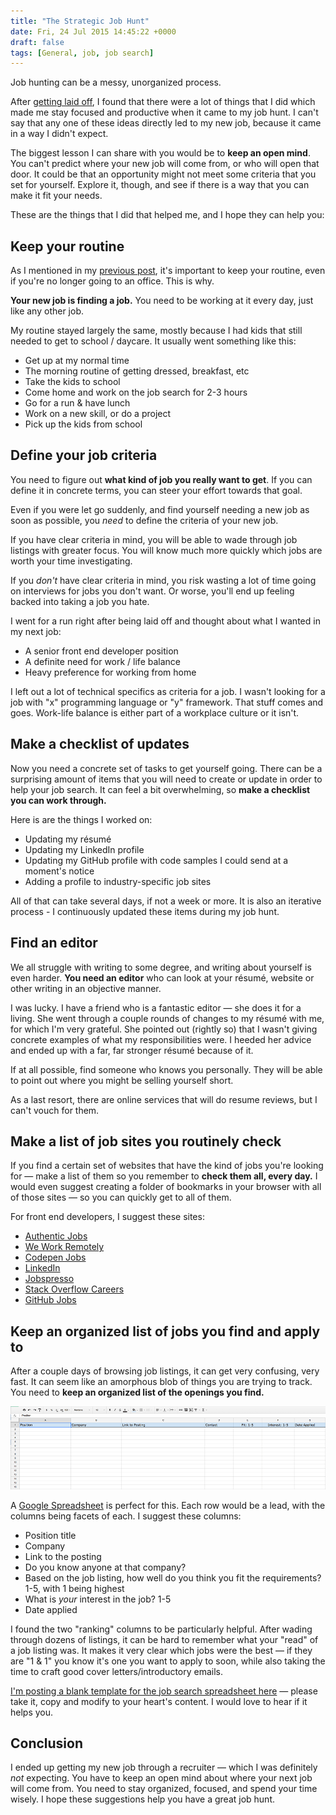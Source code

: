 ```yaml
---
title: "The Strategic Job Hunt"
date: Fri, 24 Jul 2015 14:45:22 +0000
draft: false
tags: [General, job, job search]
---
```


Job hunting can be a messy, unorganized process.

After [getting laid off](/surviving-getting-laid-off), I found that there were a lot of things that I did which made me stay focused and productive when it came to my job hunt. I can't say that any one of these ideas directly led to my new job, because it came in a way I didn't expect.

The biggest lesson I can share with you would be to **keep an open mind**. You can't predict where your new job will come from, or who will open that door. It could be that an opportunity might not meet some criteria that you set for yourself. Explore it, though, and see if there is a way that you can make it fit your needs.

These are the things that I did that helped me, and I hope they can help you:

<!--more-->

## Keep your routine

As I mentioned in my [previous post](/surviving-getting-laid-off), it's important to keep your routine, even if you're no longer going to an office. This is why.

**Your new job is finding a job.** You need to be working at it every day, just like any other job.

My routine stayed largely the same, mostly because I had kids that still needed to get to school / daycare. It usually went something like this:

- Get up at my normal time
- The morning routine of getting dressed, breakfast, etc
- Take the kids to school
- Come home and work on the job search for 2-3 hours
- Go for a run & have lunch
- Work on a new skill, or do a project
- Pick up the kids from school

## Define your job criteria

You need to figure out **what kind of job you really want to get**. If you can define it in concrete terms, you can steer your effort towards that goal.

Even if you were let go suddenly, and find yourself needing a new job as soon as possible, you _need_ to define the criteria of your new job.

If you have clear criteria in mind, you will be able to wade through job listings with greater focus. You will know much more quickly which jobs are worth your time investigating.

If you _don't_ have clear criteria in mind, you risk wasting a lot of time going on interviews for jobs you don't want. Or worse, you'll end up feeling backed into taking a job you hate.

I went for a run right after being laid off and thought about what I wanted in my next job:

- A senior front end developer position
- A definite need for work / life balance
- Heavy preference for working from home

I left out a lot of technical specifics as criteria for a job. I wasn't looking for a job with "x" programming language or "y" framework. That stuff comes and goes. Work-life balance is either part of a workplace culture or it isn't.

## Make a checklist of updates

Now you need a concrete set of tasks to get yourself going. There can be a surprising amount of items that you will need to create or update in order to help your job search. It can feel a bit overwhelming, so **make a checklist you can work through.**

Here is are the things I worked on:

- Updating my résumé
- Updating my LinkedIn profile
- Updating my GitHub profile with code samples I could send at a moment's notice
- Adding a profile to industry-specific job sites

All of that can take several days, if not a week or more. It is also an iterative process - I continuously updated these items during my job hunt.

## Find an editor

We all struggle with writing to some degree, and writing about yourself is even harder. **You need an editor** who can look at your résumé, website or other writing in an objective manner.

I was lucky. I have a friend who is a fantastic editor — she does it for a living. She went through a couple rounds of changes to my résumé with me, for which I'm very grateful. She pointed out (rightly so) that I wasn't giving concrete examples of what my responsibilities were. I heeded her advice and ended up with a far, far stronger résumé because of it.

If at all possible, find someone who knows you personally. They will be able to point out where you might be selling yourself short.

As a last resort, there are online services that will do resume reviews, but I can't vouch for them.

## Make a list of job sites you routinely check

If you find a certain set of websites that have the kind of jobs you're looking for — make a list of them so you remember to **check them all, every day.** I would even suggest creating a folder of bookmarks in your browser with all of those sites — so you can quickly get to all of them.

For front end developers, I suggest these sites:

- [Authentic Jobs](https://authenticjobs.com/)
- [We Work Remotely](https://weworkremotely.com/)
- [Codepen Jobs](https://codepen.io/jobs)
- [LinkedIn](https://linkedin.com)
- [Jobspresso](https://jobspresso.co/)
- [Stack Overflow Careers](https://careers.stackoverflow.com/jobs)
- [GitHub Jobs](https://jobs.github.com/positions)

## Keep an organized list of jobs you find and apply to

After a couple days of browsing job listings, it can get very confusing, very fast. It can seem like an amorphous blob of things you are trying to track. You need to **keep an organized list of the openings you find.**

[![Aw yeah, a spreadsheet!](../images/example-spreadsheet.png)](https://docs.google.com/spreadsheets/d/1LO7N0ZUC4Y6GPLfc7gmA8gjMBzDCyGZq3lw-XZZO6R4/edit?usp=sharing)

A [Google Spreadsheet](https://www.google.com/sheets/about/) is perfect for this. Each row would be a lead, with the columns being facets of each. I suggest these columns:

- Position title
- Company
- Link to the posting
- Do you know anyone at that company?
- Based on the job listing, how well do you think you fit the requirements? 1-5, with 1 being highest
- What is _your_ interest in the job? 1-5
- Date applied

I found the two "ranking" columns to be particularly helpful. After wading through dozens of listings, it can be hard to remember what your "read" of a job listing was. It makes it very clear which jobs were the best — if they are "1 & 1" you know it's one you want to apply to soon, while also taking the time to craft good cover letters/introductory emails.

[I'm posting a blank template for the job search spreadsheet here](https://docs.google.com/spreadsheets/d/1LO7N0ZUC4Y6GPLfc7gmA8gjMBzDCyGZq3lw-XZZO6R4/edit?usp=sharing) — please take it, copy and modify to your heart's content. I would love to hear if it helps you.

## Conclusion

I ended up getting my new job through a recruiter — which I was definitely _not_ expecting. You have to keep an open mind about where your next job will come from. You need to stay organized, focused, and spend your time wisely. I hope these suggestions help you have a great job hunt.
